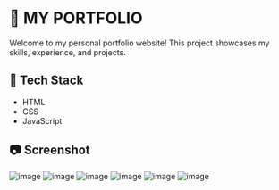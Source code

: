 # 💼 MY PORTFOLIO

Welcome to my personal portfolio website! This project showcases my skills, experience, and projects.

## 🔧 Tech Stack
- HTML
- CSS
- JavaScript

## 📷 Screenshot

![image](https://github.com/user-attachments/assets/f906cadb-cf48-432e-a185-ae3302f07c51)
![image](https://github.com/user-attachments/assets/07202134-c1a6-4160-8060-b548bbc5b864)
![image](https://github.com/user-attachments/assets/54a82491-55f0-4ef3-a643-b2c26c4db704)
![image](https://github.com/user-attachments/assets/7b9d6cdc-fe25-44fe-8ec0-38a2f794292a)
![image](https://github.com/user-attachments/assets/c14d8b95-bff2-4709-bfbc-e0399598639a)
![image](https://github.com/user-attachments/assets/03a833b3-7286-4f7f-ac9f-cd8de423943d)





